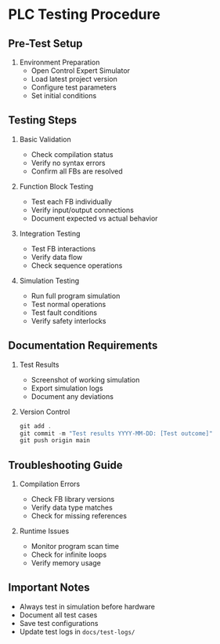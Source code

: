 # PLC Testing Procedure

## Pre-Test Setup
1. Environment Preparation
   - Open Control Expert Simulator
   - Load latest project version
   - Configure test parameters
   - Set initial conditions

## Testing Steps
1. Basic Validation
   - Check compilation status
   - Verify no syntax errors
   - Confirm all FBs are resolved

2. Function Block Testing
   - Test each FB individually
   - Verify input/output connections
   - Document expected vs actual behavior

3. Integration Testing
   - Test FB interactions
   - Verify data flow
   - Check sequence operations

4. Simulation Testing
   - Run full program simulation
   - Test normal operations
   - Test fault conditions
   - Verify safety interlocks

## Documentation Requirements
1. Test Results
   - Screenshot of working simulation
   - Export simulation logs
   - Document any deviations

2. Version Control
   ```powershell
   git add .
   git commit -m "Test results YYYY-MM-DD: [Test outcome]"
   git push origin main
   ```

## Troubleshooting Guide
1. Compilation Errors
   - Check FB library versions
   - Verify data type matches
   - Check for missing references

2. Runtime Issues
   - Monitor program scan time
   - Check for infinite loops
   - Verify memory usage

## Important Notes
- Always test in simulation before hardware
- Document all test cases
- Save test configurations
- Update test logs in `docs/test-logs/`